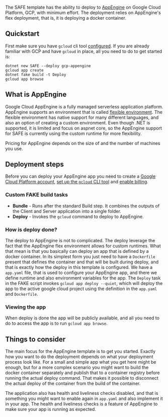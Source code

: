 The SAFE template has the ability to deploy to [AppEngine](https://cloud.google.com/appengine/) on Google Cloud Platform, GCP, with minimum effort. The deployment relies on AppEngine's flex deployment, that is, it is deploying a docker container.

## Quickstart

First make sure you have `gcloud` cli tool [configured](template-google-cloud.md#setup-gcloud-cli-tool).
If you are already familiar with GCP and have `gcloud` in place, all you need to do to get started is:

```
dotnet new SAFE --deploy gcp-appengine
gcloud app create
dotnet fake build -t Deploy
gcloud app browse
```

## What is AppEngine

Google Cloud AppEngine is a fully managed serverless application platform. AppEngine supports an environment that is called [flexible environment](https://cloud.google.com/appengine/docs/flexible/). The flexible environment has native support for many different languages, and also an option of creating a custom environment. Even though .NET is supported, it is limited and focus on aspnet core, so the AppEngine support for SAFE is currently using the custom runtime for more flexibility.

Pricing for AppEngine depends on the size of and the number of machines you use.

## Deployment steps

Before you can deploy your AppEngine app you need to create a [Google Cloud Platform account](template-google-cloud.md#creating-an-account), [set up the `gcloud` CLI tool](template-google-cloud.md#setup-gcloud-cli-tool) and [enable billing](template-google-cloud.md#enable-billing).

### Custom FAKE build tasks

* **Bundle** - Runs after the standard Build step. It combines the outputs of the Client and Server application into a single folder.
* **Deploy** - Invokes the `gcloud` command to deploy to AppEngine.

### How is deploy done?

The deploy to AppEngine is not to complicated. The deploy leverage the fact that the AppEngine flex environment allows for custom runtimes. What that mean is that you basically can deploy an app that is defined by a docker container. In its simplest form you just need to have a `Dockerfile` present that defines the container and that will be built during deploy, and that is exactly how the deploy in this template is configured. We have a `app.yaml` file, that is used to configure your AppEngine app, and there we define runtime and also environment variables for the app. The `Deploy` task in the FAKE script invokes `gcloud app deploy --quiet`, which will deploy the app to the active google cloud project using the definition in the `app.yaml` and `Dockerfile`.

### Viewing the app

When deploy is done the app will be publicly available, and all you need to do to access the app is to run `gcloud app browse`.

## Things to consider

The main focus for the AppEngine template is to get you started. Exactly how you want to do the deployment depends on what your deployment process look like. For a small and simple app what you get here might be enough, but for a more complex scenario you might want to build the docker container separately and publish that to a container registry before running the actual deploy command. That makes it possible to disconnect the actual deploy of the container from the build of the container.

The application also has health and liveliness checks disabled, and that is something you might want to enable again in `app.yaml` and also implement it in your app. The health and liveliness checks is a feature of AppEngine to make sure your app is running as expected. 